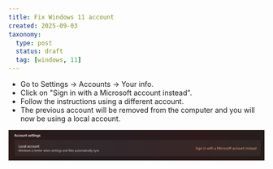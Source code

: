 ```yaml
---
title: Fix Windows 11 account
created: 2025-09-03
taxonomy:
  type: post
  status: draft
  tag: [windows, 11]
---
```


* Go to Settings &rarr; Accounts &rarr; Your info.
* Click on "Sign in with a Microsoft account instead".
* Follow the instructions using a different account.
* The previous account will be removed from the computer and you will now be using a local account.

![Fix Windows 11 account](local-account.png)
